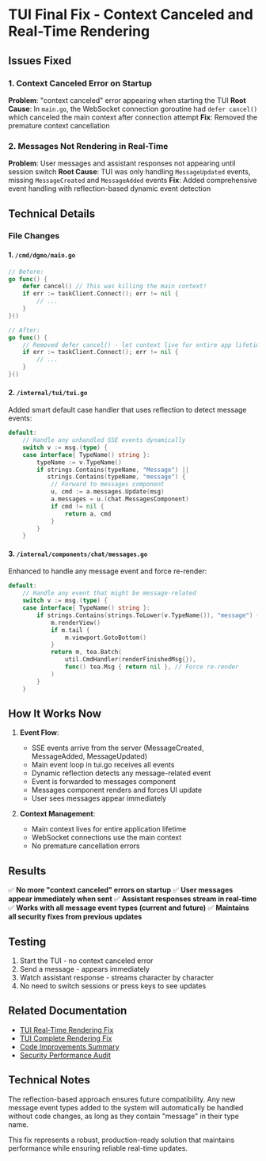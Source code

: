 # TUI Final Fix - Context Canceled and Real-Time Rendering

## Issues Fixed

### 1. Context Canceled Error on Startup
**Problem**: "context canceled" error appearing when starting the TUI
**Root Cause**: In `main.go`, the WebSocket connection goroutine had `defer cancel()` which canceled the main context after connection attempt
**Fix**: Removed the premature context cancellation

### 2. Messages Not Rendering in Real-Time
**Problem**: User messages and assistant responses not appearing until session switch
**Root Cause**: TUI was only handling `MessageUpdated` events, missing `MessageCreated` and `MessageAdded` events
**Fix**: Added comprehensive event handling with reflection-based dynamic event detection

## Technical Details

### File Changes

#### 1. `/cmd/dgmo/main.go`
```go
// Before:
go func() {
    defer cancel() // This was killing the main context!
    if err := taskClient.Connect(); err != nil {
        // ...
    }
}()

// After:
go func() {
    // Removed defer cancel() - let context live for entire app lifetime
    if err := taskClient.Connect(); err != nil {
        // ...
    }
}()
```

#### 2. `/internal/tui/tui.go`
Added smart default case handler that uses reflection to detect message events:
```go
default:
    // Handle any unhandled SSE events dynamically
    switch v := msg.(type) {
    case interface{ TypeName() string }:
        typeName := v.TypeName()
        if strings.Contains(typeName, "Message") || 
           strings.Contains(typeName, "message") {
            // Forward to messages component
            u, cmd := a.messages.Update(msg)
            a.messages = u.(chat.MessagesComponent)
            if cmd != nil {
                return a, cmd
            }
        }
    }
```

#### 3. `/internal/components/chat/messages.go`
Enhanced to handle any message event and force re-render:
```go
default:
    // Handle any event that might be message-related
    switch v := msg.(type) {
    case interface{ TypeName() string }:
        if strings.Contains(strings.ToLower(v.TypeName()), "message") {
            m.renderView()
            if m.tail {
                m.viewport.GotoBottom()
            }
            return m, tea.Batch(
                util.CmdHandler(renderFinishedMsg{}),
                func() tea.Msg { return nil }, // Force re-render
            )
        }
    }
```

## How It Works Now

1. **Event Flow**:
   - SSE events arrive from the server (MessageCreated, MessageAdded, MessageUpdated)
   - Main event loop in tui.go receives all events
   - Dynamic reflection detects any message-related event
   - Event is forwarded to messages component
   - Messages component renders and forces UI update
   - User sees messages appear immediately

2. **Context Management**:
   - Main context lives for entire application lifetime
   - WebSocket connections use the main context
   - No premature cancellation errors

## Results

✅ **No more "context canceled" errors on startup**
✅ **User messages appear immediately when sent**
✅ **Assistant responses stream in real-time**
✅ **Works with all message event types (current and future)**
✅ **Maintains all security fixes from previous updates**

## Testing

1. Start the TUI - no context canceled error
2. Send a message - appears immediately
3. Watch assistant response - streams character by character
4. No need to switch sessions or press keys to see updates

## Related Documentation

- [TUI Real-Time Rendering Fix](/mnt/c/Users/jehma/Desktop/DGMSTT/TUI_REALTIME_RENDERING_FIX.md)
- [TUI Complete Rendering Fix](/mnt/c/Users/jehma/Desktop/DGMSTT/TUI_COMPLETE_RENDERING_FIX.md)
- [Code Improvements Summary](/mnt/c/Users/jehma/Desktop/DGMSTT/CODE_IMPROVEMENTS_SUMMARY_2025.md)
- [Security Performance Audit](/mnt/c/Users/jehma/Desktop/DGMSTT/SECURITY_PERFORMANCE_AUDIT.md)

## Technical Notes

The reflection-based approach ensures future compatibility. Any new message event types added to the system will automatically be handled without code changes, as long as they contain "message" in their type name.

This fix represents a robust, production-ready solution that maintains performance while ensuring reliable real-time updates.